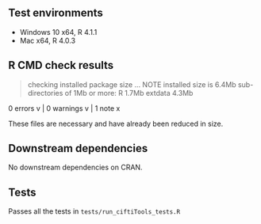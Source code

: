 ## Test environments

* Windows 10 x64, R 4.1.1
* Mac x64, R 4.0.3

## R CMD check results

> checking installed package size ... NOTE
    installed size is  6.4Mb
    sub-directories of 1Mb or more:
      R         1.7Mb
      extdata   4.3Mb

0 errors v | 0 warnings v | 1 note x

These files are necessary and have already been reduced in size.

## Downstream dependencies

No downstream dependencies on CRAN.

## Tests

Passes all the tests in `tests/run_ciftiTools_tests.R`